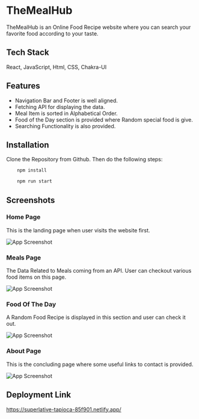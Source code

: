 
# TheMealHub

TheMealHub is an Online Food Recipe website where you can search your favorite food according to your taste.

## Tech Stack

React, JavaScript, Html, CSS, Chakra-UI


## Features

- Navigation Bar and Footer is well aligned.
- Fetching API for displaying the data.
- Meal Item is sorted in Alphabetical Order.
- Food of the Day section is provided where Random special food is give.
- Searching Functionality is also provided.


## Installation

Clone the Repository from Github. Then do the following steps:

```bash
    npm install

    npm run start
```
    
## Screenshots

 ### Home Page
 This is the landing page when user visits the website first.

![App Screenshot](https://i.postimg.cc/kM2t25VM/Web-capture-14-11-2022-23177-superlative-tapioca-85f901-netlify-app.jpg)

 ### Meals Page
 The Data Related to Meals coming from an API. User can checkout various food items on this page.

![App Screenshot](https://i.postimg.cc/JhYLfM5t/Web-capture-15-11-2022-0020-superlative-tapioca-85f901-netlify-app.jpg)

 ### Food Of The Day
 A Random Food Recipe is displayed in this section and user can check it out.

![App Screenshot](https://i.postimg.cc/h49YxKQx/Web-capture-15-11-2022-0231-superlative-tapioca-85f901-netlify-app.jpg)

 ### About Page
 This is the concluding page where some useful links to contact is provided.
 
![App Screenshot](https://i.postimg.cc/Y038PqQs/Web-capture-15-11-2022-0332-superlative-tapioca-85f901-netlify-app.jpg)




## Deployment Link
https://superlative-tapioca-85f901.netlify.app/
